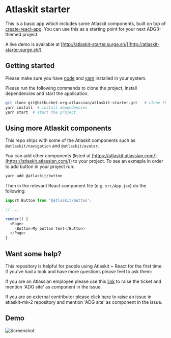 # Atlaskit starter

This is a basic app which includes some Atlaskit components, built on top of [create-react-app](https://github.com/facebookincubator/create-react-app). You can use this as a starting point for your next ADG3-themed project.

A live demo is available at [http://atlaskit-starter.surge.sh/](http://atlaskit-starter.surge.sh/)

## Getting started

Please make sure you have [node](https://nodejs.org/en/download/) and [yarn](https://yarnpkg.com/en/docs/install) installed in your system.

Please run the following commands to clone the project, install dependencies and start the application.

```bash
git clone git@bitbucket.org:atlassian/atlaskit-starter.git   # clone the project
yarn install  # install dependencies
yarn start  # start the project
```

## Using more Atlaskit components

This repo ships with some of the Atlaskit components such as `@atlaskit/navigation` and `@atlaskit/avatar`.

You can add other components (listed at [https://atlaskit.atlassian.com/](https://atlaskit.atlassian.com/)) to your project. To see an exmaple in order to add button in your project run:

```bash
yarn add @atlaskit/button
```

Then in the relevant React component file (e.g. `src/App.jsx`) do the following:

```js
import Button from '@atlaskit/button';

// ...

render() {
  <Page>
    <Button>My button text</Button>
  </Page>
}
```

## Want some help?

This repository is helpful for people using Atlaskit + React for the first time. If you've had a look and have more questions please feel to ask them:

If you are an Atlassian employee please use this [link](https://ecosystem.atlassian.net/secure/CreateIssue.jspa?pid=24670) to raise the ticket and mention 'ADG site' as component in the issue.

If you are an external contributor please click [here](https://bitbucket.org/atlassian/atlaskit-mk-2/issues/new) to raise an issue in atlaskit-mk-2 repository and mention 'ADG site' as component in the issue.

## Demo

![Screenshot](https://i.imgur.com/p4N266G.gif)
